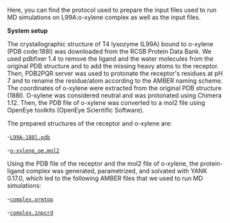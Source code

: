 Here, you can find the protocol used to prepare the input files used to run MD simulations on L99A:o-xylene complex as well as the input files.

**System setup**

The crystallographic structure of T4 lysozyme (L99A) bound to o-xylene (PDB code:188l) was downloaded from the RCSB Protein Data Bank. We used pdbfixer 1.4 to remove the ligand and the water molecules from the original PDB structure and to add the missing heavy atoms to the receptor. Then, PDB2PQR server was used to protonate the receptor's residues at pH 7 and to rename the residue/atom according to the AMBER naming scheme.
The coordinates of o-xylene were extracted from the original PDB structure (188l). O-xylene was considered neutral and was protonated using Chimera 1.12. Then, the PDB file of o-xylene was converted to a mol2 file using OpenEye toolkits (OpenEye Scientific Software).

The prepared structures of the receptor and o-xylene are:

-[`L99A-188l.pdb`](L99A-188l.pdb)

-[`o-xylene_oe.mol2`](o-xylene_oe.mol2)

Using the PDB file of the receptor and the mol2 file of o-xylene, the protein-ligand complex was generated, parametrized, and solvated with YANK 0.17.0, which led to the following AMBER files that we used to run MD simulations:

-[`complex.prmtop`](complex-A.prmtop)

-[`complex.inpcrd`](complex-A.inpcrd)
